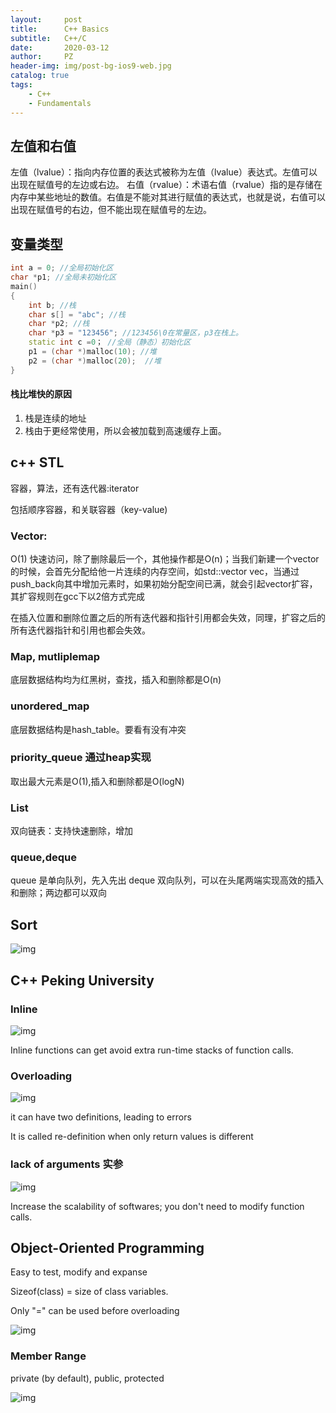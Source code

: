 ```yaml
---
layout:     post
title:      C++ Basics
subtitle:   C++/C
date:       2020-03-12
author:     PZ
header-img: img/post-bg-ios9-web.jpg
catalog: true
tags:
    - C++
    - Fundamentals
---
```


## 左值和右值

左值（lvalue）：指向内存位置的表达式被称为左值（lvalue）表达式。左值可以出现在赋值号的左边或右边。
右值（rvalue）：术语右值（rvalue）指的是存储在内存中某些地址的数值。右值是不能对其进行赋值的表达式，也就是说，右值可以出现在赋值号的右边，但不能出现在赋值号的左边。

## 变量类型

```c++
int a = 0; //全局初始化区 
char *p1; //全局未初始化区 
main() 
{ 
    int b; //栈 
    char s[] = "abc"; //栈 
    char *p2; //栈 
    char *p3 = "123456"; //123456\0在常量区，p3在栈上。 
    static int c =0； //全局（静态）初始化区 
    p1 = (char *)malloc(10); //堆 
    p2 = (char *)malloc(20);  //堆 
}
```
#### 栈比堆快的原因

1. 栈是连续的地址
2. 栈由于更经常使用，所以会被加载到高速缓存上面。

## c++ STL

容器，算法，还有迭代器:iterator

包括顺序容器，和关联容器（key-value)

### Vector:

O(1) 快速访问，除了删除最后一个，其他操作都是O(n)；当我们新建一个vector的时候，会首先分配给他一片连续的内存空间，如std::vector<int> vec，当通过push_back向其中增加元素时，如果初始分配空间已满，就会引起vector扩容，其扩容规则在gcc下以2倍方式完成


在插入位置和删除位置之后的所有迭代器和指针引用都会失效，同理，扩容之后的所有迭代器指针和引用也都会失效。

### Map, mutliplemap
底层数据结构均为红黑树，查找，插入和删除都是O(n)
### unordered_map
底层数据结构是hash_table。要看有没有冲突
### priority_queue 通过heap实现
取出最大元素是O(1),插入和删除都是O(logN)
### List
双向链表：支持快速删除，增加
### queue,deque
queue 是单向队列，先入先出
deque 双向队列，可以在头尾两端实现高效的插入和删除；两边都可以双向

## Sort

![img](https://raw.githubusercontent.com/pzheng16/pzheng16.github.io/master/img/parallel/24.png)


## C++ Peking University

### Inline

![img](https://raw.githubusercontent.com/pzheng16/pzheng16.github.io/master/img/c++/1.png)

Inline functions can get avoid extra run-time stacks of function calls.

### Overloading
![img](https://raw.githubusercontent.com/pzheng16/pzheng16.github.io/master/img/c++/2.png)

it can have two definitions, leading to errors

It is called re-definition when only return values is different

### lack of arguments 实参

![img](https://raw.githubusercontent.com/pzheng16/pzheng16.github.io/master/img/c++/3.png)

Increase the scalability of softwares; you don't need to modify function calls.

## Object-Oriented Programming

Easy to test, modify and expanse

Sizeof(class) = size of class variables.

Only "=" can be used before overloading

![img](https://raw.githubusercontent.com/pzheng16/pzheng16.github.io/master/img/c++/4.png)

### Member Range

private (by default), public, protected

![img](https://raw.githubusercontent.com/pzheng16/pzheng16.github.io/master/img/c++/5.png)